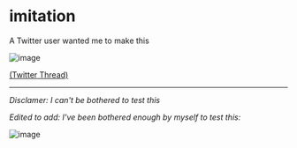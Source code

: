 # imitation
A Twitter user wanted me to make this

![image](https://github.com/Flonja/imitation/assets/20887403/60e052e3-d1af-4575-a449-dd6bc8760691)

[(Twitter Thread)](https://twitter.com/VonjaFlonja/status/1732887636807696393)
<hr>

*Disclamer: I can't be bothered to test this*

*Edited to add: I've been bothered enough by myself to test this:*

![image](https://github.com/Flonja/imitation/assets/20887403/c4d2e934-d44a-4b42-a398-a90b54eb9eb0)
